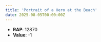 ```yaml
---
title: 'Portrait of a Hero at the Beach'
date: 2025-08-05T00:00:00Z
---
```

- **RAP**: 12870
- **Value**: -1
